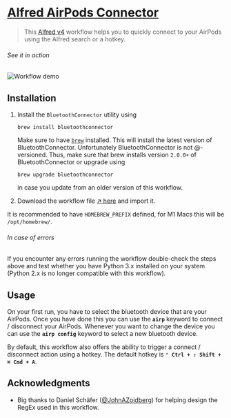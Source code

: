# [Alfred AirPods Connector](https://www.packal.org/workflow/airpods-connector)

> This [Alfred v4](https://www.alfredapp.com/) workflow helps you to quickly connect to your AirPods using the Alfred search or a hotkey.

###### See it in action
![Workflow demo](https://github.com/mariuskiessling/alfred-airpods-connector/raw/master/demo.gif "Workflow demo")

## Installation
1) Install the `BluetoothConnector` utility using
   ```
   brew install bluetoothconnector
   ```
   Make sure to have [`brew`](https://brew.sh/) installed. This will install the latest version of BluetoothConnector. Unfortunately BluetoothConnector is not @-versioned. Thus, make sure that brew installs version `2.0.0+` of BluetoothConnector or upgrade using
   ```
   brew upgrade bluetoothconnector
   ```
   in case you update from an older version of this workflow.

2) Download the workflow file [↗ here](https://github.com/packal/repository/raw/master/de.mariuskiessling.alfred-airpods-connector/airpods_connector.alfredworkflow) and import it.

It is recommended to have `HOMEBREW_PREFIX` defined, for M1 Macs this will be `/opt/homebrew/`.

###### In case of errors
If you encounter any errors running the workflow double-check the steps above and test whether you have Python 3.x installed on your system (Python 2.x is no longer compatible with this workflow).

## Usage
On your first run, you have to select the bluetooth device that are your AirPods. Once you have done this you can use the **`airp`** keyword to connect / disconnect your AirPods. Whenever you want to change the device you can use the **`airp config`** keyword to select a new bluetooth device.

By default, this workflow also offers the ability to trigger a connect / disconnect action using a hotkey. The default hotkey is **`⌃ Ctrl + ⇧ Shift + ⌘ Cmd + A`**.

## Acknowledgments 
* Big thanks to Daniel Schäfer ([@JohnAZoidberg](https://github.com/JohnAZoidberg)) for helping design the RegEx used in this workflow.
